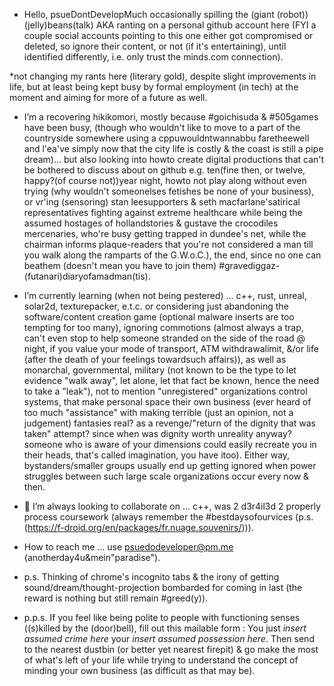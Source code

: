- Hello, psueDontDevelopMuch occasionally spilling the (giant (robot)) (jelly)beans(talk) AKA ranting on a personal github account here (FYI a couple social accounts pointing to this one either got compromised or deleted, so ignore their content, or not (if it's entertaining), until identified differently, i.e. only trust the minds.com connection).

*not changing my rants here (literary gold), despite slight improvements in life, but at least being kept busy by formal employment (in tech) at the moment and aiming for more of a future as well.

- I’m a recovering hikikomori, mostly because #goichisuda & #505games have been busy, (though who wouldn't like to move to a part of the countryside somewhere using a cppuwouldntwannabbu faretheewell and l'ea've simply now that the city life is costly & the coast is still a pipe dream)... but also looking into howto create digital productions that can't be bothered to discuss about on github e.g. ten(fine then, or twelve, happy?(of course not))year night, howto not play along without even trying (why wouldn't someonelses fetishes be none of your business), or vr'ing (sensoring) stan leesupporters & seth macfarlane'satirical representatives fighting against extreme healthcare while being the assumed hostages of hollandstories & gustave the crocodiles mercenaries, who're busy getting trapped in dundee's net, while the chairman informs plaque-readers that you're not considered a man till you walk along the ramparts of the G.W.o.C.), the end, since no one can beathem (doesn't mean you have to join them) #gravediggaz-(futanari)diaryofamadman(tis).

- I’m currently learning (when not being pestered) ... c++, rust, unreal, solar2d, texturepacker, e.t.c. or considering just abandoning the software/content creation game (optional malware inserts are too tempting for too many), ignoring commotions (almost always a trap, can't even stop to help someone stranded on the side of the road @ night, if you value your mode of transport, ATM withdrawalimit, &/or life (after the death of your feelings towardsuch affairs)), as well as monarchal, governmental, military (not known to be the type to let evidence "walk away", let alone, let that fact be known, hence the need to take a "leak"), not to mention "unregistered" organizations control systems, that make personal space their own business (ever heard of too much "assistance" with making terrible (just an opinion, not a judgement) fantasies real? as a revenge/"return of the dignity that was taken" attempt? since when was dignity worth unreality anyway? someone who is aware of your dimensions could easily recreate you in their heads, that's called imagination, you have itoo). Either way, bystanders/smaller groups usually end up getting ignored when power struggles between such large scale organizations occur every now & then.

- 💞️ I’m always looking to collaborate on ... c++, was 2 d3r4il3d 2 properly process coursework (always remember the #bestdaysofourvices (p.s.(https://f-droid.org/en/packages/fr.nuage.souvenirs/))).

- How to reach me ... use psuedodeveloper@pm.me (anotherday4u&mein"paradise").

- p.s. Thinking of chrome's incognito tabs & the irony of getting sound/dream/thought-projection bombarded for coming in last (the reward is nothing but still remain #greed(y)).

- p.p.s. If you feel like being polite to people with functioning senses ((s)killed by the (door)bell), fill out this mailable form : You just *insert assumed crime here* your *insert assumed possession here*. Then send to the nearest dustbin (or better yet nearest firepit) & go make the most of what's left of your life while trying to understand the concept of minding your own business (as difficult as that may be).

<!---
psueDoDeveloper/psueDoDeveloper is a ✨ special ✨ repository because its `README.md` (this file) appears on your GitHub profile.
You can click the Preview link to take a look at your changes.
--->
